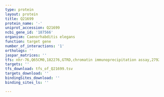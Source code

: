 ```yaml
---
type: protein
layout: protein
title: Q21699
protein_name: '-'
uniprot_accession: Q21699
ncbi_gene_id: '187566'
organism: Caenorhabditis elegans
function: target gene
number_of_interactions: '1'
orthologs: ''
jaspar_matrices: ''
tfs: nhr-76,Q65CM0,182276,GTRD,chromatin immunoprecipitation assay,27924024%5Buid%5D,No
targets: ''
tfs_download: tfs_of_Q21699.tsv
targets_download: ''
bindingSites_download: ''
binding_sites_ls: ''

---
```

